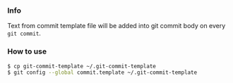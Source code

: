### Info

Text from commit template file will be added into
git commit body on every `git commit`.

### How to use

```bash
$ cp git-commit-template ~/.git-commit-template
$ git config --global commit.template ~/.git-commit-template
```
